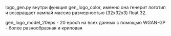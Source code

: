 logo_gen.py внутри функция gen_logo_color, именно она генерит логотип и возвращает нампай массив размерностью (32x32x3) float 32.

gen_logo_model_20eps - 20 epoch на всех данных c помощью WGAN-GP - более разнообразная и криповая
